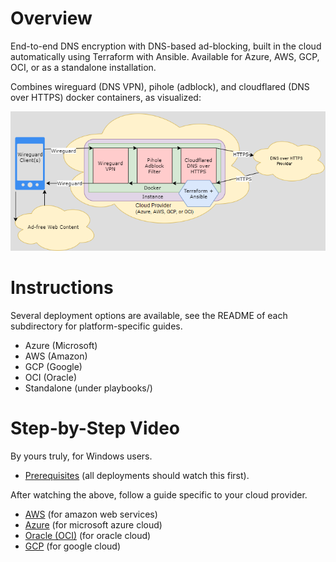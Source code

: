 # Overview
End-to-end DNS encryption with DNS-based ad-blocking, built in the cloud automatically using Terraform with Ansible. Available for Azure, AWS, GCP, OCI, or as a standalone installation.

Combines wireguard (DNS VPN), pihole (adblock), and cloudflared (DNS over HTTPS) docker containers, as visualized:

![Diagram](diagram.png)

# Instructions
Several deployment options are available, see the README of each subdirectory for platform-specific guides.
- Azure (Microsoft)
- AWS (Amazon)
- GCP (Google)
- OCI (Oracle)
- Standalone (under playbooks/)

# Step-by-Step Video
By yours truly, for Windows users.
- [Prerequisites](https://youtu.be/tU8sGNf5nFE) (all deployments should watch this first).

After watching the above, follow a guide specific to your cloud provider.
- [AWS](https://youtu.be/6fhE6ZOGxKY) (for amazon web services)
- [Azure](https://youtu.be/ttvvaFvvYb8) (for microsoft azure cloud)
- [Oracle (OCI)](https://youtu.be/yzQ2ypcfPFk) (for oracle cloud)
- [GCP](https://youtu.be/LQhRCFQbk_c) (for google cloud)
